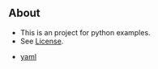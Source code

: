 
## About

- This is an project for python examples.
- See [License](LICENSE).

* [yaml](yaml/yaml.md)
